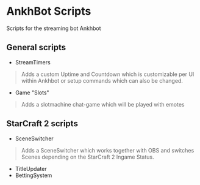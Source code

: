 # AnkhBot Scripts
Scripts for the streaming bot Ankhbot

## General scripts
- StreamTimers
> Adds a custom Uptime and Countdown which is customizable per UI within Ankhbot or setup commands which can also be changed.

- Game "Slots"
> Adds a slotmachine chat-game which will be played with emotes

## StarCraft 2 scripts
- SceneSwitcher
> Adds a SceneSwitcher which works together with OBS and switches Scenes depending on the StarCraft 2 Ingame Status.

- TitleUpdater
- BettingSystem